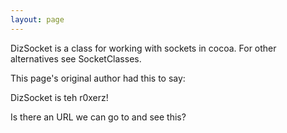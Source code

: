 ```yaml
---
layout: page
---
```


DizSocket is a class for working with sockets in cocoa.  For other alternatives see SocketClasses.

This page's original author had this to say:

DizSocket is teh r0xerz!

Is there an URL we can go to and see this?

